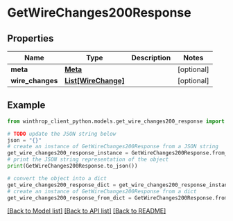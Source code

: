 # GetWireChanges200Response


## Properties

Name | Type | Description | Notes
------------ | ------------- | ------------- | -------------
**meta** | [**Meta**](Meta.md) |  | [optional] 
**wire_changes** | [**List[WireChange]**](WireChange.md) |  | [optional] 

## Example

```python
from winthrop_client_python.models.get_wire_changes200_response import GetWireChanges200Response

# TODO update the JSON string below
json = "{}"
# create an instance of GetWireChanges200Response from a JSON string
get_wire_changes200_response_instance = GetWireChanges200Response.from_json(json)
# print the JSON string representation of the object
print(GetWireChanges200Response.to_json())

# convert the object into a dict
get_wire_changes200_response_dict = get_wire_changes200_response_instance.to_dict()
# create an instance of GetWireChanges200Response from a dict
get_wire_changes200_response_from_dict = GetWireChanges200Response.from_dict(get_wire_changes200_response_dict)
```
[[Back to Model list]](../README.md#documentation-for-models) [[Back to API list]](../README.md#documentation-for-api-endpoints) [[Back to README]](../README.md)



